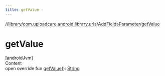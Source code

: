 ```yaml
---
title: getValue -
---
```

//[library](../../index.md)/[com.uploadcare.android.library.urls](../index.md)/[AddFieldsParameter](index.md)/[getValue](get-value.md)



# getValue  
[androidJvm]  
Content  
open override fun [getValue](get-value.md)(): [String](https://kotlinlang.org/api/latest/jvm/stdlib/kotlin/-string/index.html)  




